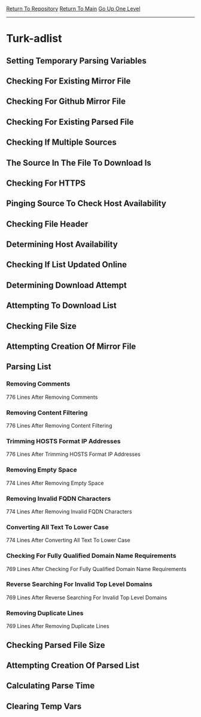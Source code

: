 [Return To Repository](https://github.com/deathbybandaid/piholeparser/)
[Return To Main](https://github.com/deathbybandaid/piholeparser/blob/master/RecentRunLogs/Mainlog.md)
[Go Up One Level](https://github.com/deathbybandaid/piholeparser/blob/master/RecentRunLogs/TopLevelScripts/30-Processing-Blacklists.md)
____________________________________
# Turk-adlist
## Setting Temporary Parsing Variables
## Checking For Existing Mirror File
## Checking For Github Mirror File
## Checking For Existing Parsed File
## Checking If Multiple Sources
## The Source In The File To Download Is
## Checking For HTTPS
## Pinging Source To Check Host Availability
## Checking File Header
## Determining Host Availability
## Checking If List Updated Online
## Determining Download Attempt
## Attempting To Download List
## Checking File Size
## Attempting Creation Of Mirror File
## Parsing List
### Removing Comments
776 Lines After Removing Comments
### Removing Content Filtering
776 Lines After Removing Content Filtering
### Trimming HOSTS Format IP Addresses
776 Lines After Trimming HOSTS Format IP Addresses
### Removing Empty Space
774 Lines After Removing Empty Space
### Removing Invalid FQDN Characters
774 Lines After Removing Invalid FQDN Characters
### Converting All Text To Lower Case
774 Lines After Converting All Text To Lower Case
### Checking For Fully Qualified Domain Name Requirements
769 Lines After Checking For Fully Qualified Domain Name Requirements
### Reverse Searching For Invalid Top Level Domains
769 Lines After Reverse Searching For Invalid Top Level Domains
### Removing Duplicate Lines
769 Lines After Removing Duplicate Lines
## Checking Parsed File Size
## Attempting Creation Of Parsed List
## Calculating Parse Time
## Clearing Temp Vars
